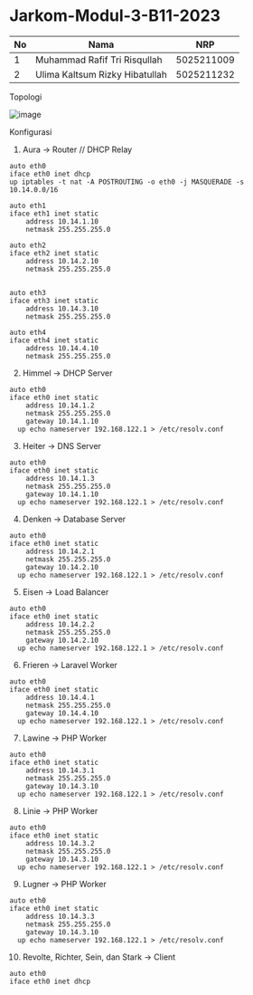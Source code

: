 # Jarkom-Modul-3-B11-2023

| No | Nama | NRP |
| -------- | -------- | -------- |
| 1 | Muhammad Rafif Tri Risqullah | 5025211009 |
| 2 | Ulima Kaltsum Rizky Hibatullah | 5025211232 |

Topologi

![image](https://github.com/ulimakrh/Jarkom-Modul-3-B11-2023/assets/114993076/b4c2c91e-672e-411b-bad3-025ab97ed986)

Konfigurasi
1. Aura -> Router // DHCP Relay
```
auto eth0
iface eth0 inet dhcp
up iptables -t nat -A POSTROUTING -o eth0 -j MASQUERADE -s 10.14.0.0/16

auto eth1
iface eth1 inet static
	address 10.14.1.10
	netmask 255.255.255.0

auto eth2
iface eth2 inet static
	address 10.14.2.10
	netmask 255.255.255.0


auto eth3
iface eth3 inet static
	address 10.14.3.10
	netmask 255.255.255.0

auto eth4
iface eth4 inet static
	address 10.14.4.10
	netmask 255.255.255.0
```
2. Himmel -> DHCP Server
```
auto eth0
iface eth0 inet static
	address 10.14.1.2
	netmask 255.255.255.0
	gateway 10.14.1.10
  up echo nameserver 192.168.122.1 > /etc/resolv.conf
```
3. Heiter -> DNS Server
```
auto eth0
iface eth0 inet static
	address 10.14.1.3
	netmask 255.255.255.0
	gateway 10.14.1.10
  up echo nameserver 192.168.122.1 > /etc/resolv.conf
```
4. Denken -> Database Server
```
auto eth0
iface eth0 inet static
	address 10.14.2.1
	netmask 255.255.255.0
	gateway 10.14.2.10
  up echo nameserver 192.168.122.1 > /etc/resolv.conf
```
5. Eisen -> Load Balancer
```
auto eth0
iface eth0 inet static
	address 10.14.2.2
	netmask 255.255.255.0
	gateway 10.14.2.10
  up echo nameserver 192.168.122.1 > /etc/resolv.conf
```
6. Frieren -> Laravel Worker
```
auto eth0
iface eth0 inet static
	address 10.14.4.1
	netmask 255.255.255.0
	gateway 10.14.4.10
  up echo nameserver 192.168.122.1 > /etc/resolv.conf
```
7. Lawine -> PHP Worker
```
auto eth0
iface eth0 inet static
	address 10.14.3.1
	netmask 255.255.255.0
	gateway 10.14.3.10
  up echo nameserver 192.168.122.1 > /etc/resolv.conf
```
8. Linie -> PHP Worker
```
auto eth0
iface eth0 inet static
	address 10.14.3.2
	netmask 255.255.255.0
	gateway 10.14.3.10
  up echo nameserver 192.168.122.1 > /etc/resolv.conf
```
9. Lugner -> PHP Worker
```
auto eth0
iface eth0 inet static
	address 10.14.3.3
	netmask 255.255.255.0
	gateway 10.14.3.10
  up echo nameserver 192.168.122.1 > /etc/resolv.conf
```
10. Revolte, Richter, Sein, dan Stark -> Client
```
auto eth0
iface eth0 inet dhcp
```

